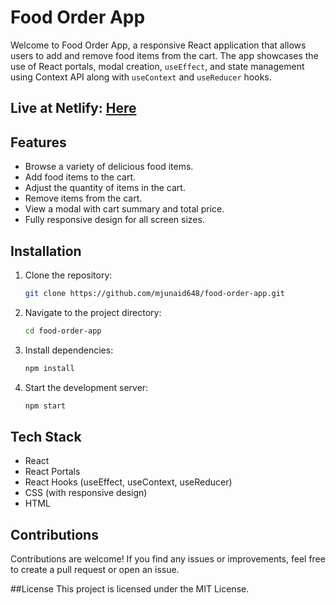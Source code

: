 # Food Order App

Welcome to Food Order App, a responsive React application that allows users to add and remove food items from the cart. The app showcases the use of React portals, modal creation, `useEffect`, and state management using Context API along with `useContext` and `useReducer` hooks.

## Live at Netlify: [Here](https://junaid-food-order-app.netlify.app/)

## Features

- Browse a variety of delicious food items.
- Add food items to the cart.
- Adjust the quantity of items in the cart.
- Remove items from the cart.
- View a modal with cart summary and total price.
- Fully responsive design for all screen sizes.

## Installation

1. Clone the repository:

   ```bash
   git clone https://github.com/mjunaid648/food-order-app.git
   ```

2. Navigate to the project directory:
   ```bash
   cd food-order-app
   ```
3. Install dependencies:
   ```bash
   npm install
   ```
4. Start the development server:
   ```bash
   npm start
   ```

## Tech Stack

- React
- React Portals
- React Hooks (useEffect, useContext, useReducer)
- CSS (with responsive design)
- HTML

## Contributions

Contributions are welcome! If you find any issues or improvements, feel free to create a pull request or open an issue.

##License
This project is licensed under the MIT License.
